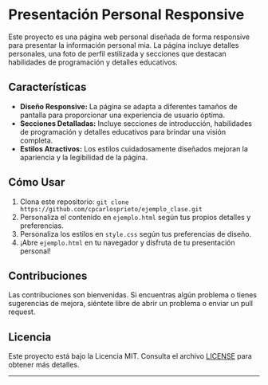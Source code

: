 # Presentación Personal Responsive

Este proyecto es una página web personal diseñada de forma responsive para presentar la información personal mia. La página incluye detalles personales, una foto de perfil estilizada y secciones que destacan habilidades de programación y detalles educativos.

## Características

- **Diseño Responsive:** La página se adapta a diferentes tamaños de pantalla para proporcionar una experiencia de usuario óptima.
- **Secciones Detalladas:** Incluye secciones de introducción, habilidades de programación y detalles educativos para brindar una visión completa.
- **Estilos Atractivos:** Los estilos cuidadosamente diseñados mejoran la apariencia y la legibilidad de la página.

## Cómo Usar

1. Clona este repositorio: `git clone https://github.com/cpcarlosprieto/ejemplo_clase.git`
2. Personaliza el contenido en `ejemplo.html` según tus propios detalles y preferencias.
3. Personaliza los estilos en `style.css` según tus preferencias de diseño.
4. ¡Abre `ejemplo.html` en tu navegador y disfruta de tu presentación personal!

## Contribuciones

Las contribuciones son bienvenidas. Si encuentras algún problema o tienes sugerencias de mejora, siéntete libre de abrir un problema o enviar un pull request.

## Licencia

Este proyecto está bajo la Licencia MIT. Consulta el archivo [LICENSE](LICENSE) para obtener más detalles.

---
